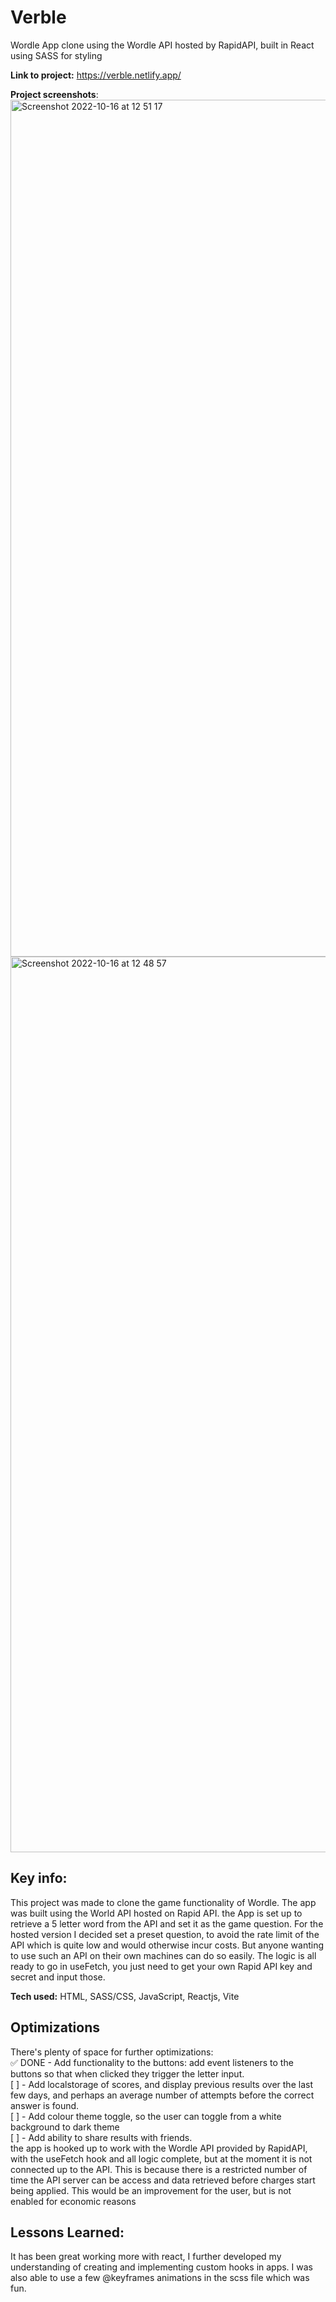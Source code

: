 # Verble
Wordle App clone using the Wordle API hosted by RapidAPI, built in React using SASS for styling


**Link to project:** https://verble.netlify.app/

**Project screenshots**:
<img width="1371" alt="Screenshot 2022-10-16 at 12 51 17" src="https://user-images.githubusercontent.com/88390425/196031315-37a19733-8224-4bf6-be13-e9d38a2ce554.png">
<img width="1433" alt="Screenshot 2022-10-16 at 12 48 57" src="https://user-images.githubusercontent.com/88390425/196031319-7b2ff6bc-da2b-44ce-aa28-af91b5d57bb3.png">



## Key info:
This project was made to clone the game functionality of Wordle. The app was built using the World API hosted on Rapid API.
the App is set up to retrieve a 5 letter word from the API and set it as the game question.
For the hosted version I decided set a preset question, to avoid the rate limit of the API which is quite low and would otherwise incur costs.
But anyone wanting to use such an API on their own machines can do so easily. The logic is all ready to go in useFetch, you just need to get your own Rapid API key and secret and input those.

**Tech used:** HTML, SASS/CSS, JavaScript, Reactjs, Vite


## Optimizations
There's plenty of space for further optimizations: 
<br/>
✅ DONE - Add functionality to the buttons: add event listeners to the buttons so that when clicked they trigger the letter input.
<br/>
[ ] - Add localstorage of scores, and display previous results over the last few days, and perhaps an average number of attempts before the correct answer is found.
<br/>
[ ] - Add colour theme toggle, so the user can toggle from a white background to dark theme
<br/>
[ ] - Add ability to share results with friends.
<br/>
the app is hooked up to work with the Wordle API provided by RapidAPI, with the useFetch hook and all logic complete, but at the moment it is not connected up to the API.
This is because there is a restricted number of time the API server can be access and data retrieved before charges start being applied.
This would be an improvement for the user, but is not enabled for economic reasons

## Lessons Learned:
It has been great working more with react, I further developed my understanding of creating and implementing custom hooks in apps.
I was also able to use a few @keyframes animations in the scss file which was fun.
